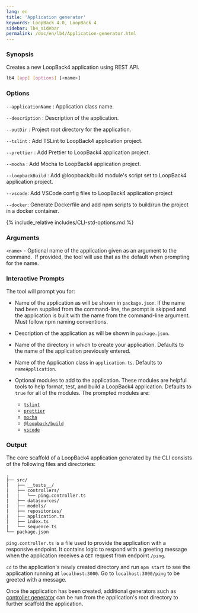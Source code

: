 ```yaml
---
lang: en
title: 'Application generator'
keywords: LoopBack 4.0, LoopBack 4
sidebar: lb4_sidebar
permalink: /doc/en/lb4/Application-generator.html
---
```


### Synopsis

Creates a new LoopBack4 application using REST API.

```sh
lb4 [app] [options] [<name>]
```

### Options

`--applicationName` : Application class name.

`--description` : Description of the application.

`--outDir` : Project root directory for the application.

`--tslint` : Add TSLint to LoopBack4 application project.

`--prettier` : Add Prettier to LoopBack4 application project.

`--mocha` : Add Mocha to LoopBack4 application project.

`--loopbackBuild` : Add @loopback/build module's script set to LoopBack4
application project.

`--vscode`: Add VSCode config files to LoopBack4 application project

`--docker`: Generate Dockerfile and add npm scripts to build/run the project in
a docker container.

{% include_relative includes/CLI-std-options.md %}

### Arguments

`<name>` - Optional name of the application given as an argument to the
command.  If provided, the tool will use that as the default when prompting for
the name.

### Interactive Prompts

The tool will prompt you for:

- Name of the application as will be shown in `package.json`. If the name had
  been supplied from the command-line, the prompt is skipped and the application
  is built with the name from the command-line argument. Must follow npm naming
  conventions.

- Description of the application as will be shown in `package.json`.

- Name of the directory in which to create your application. Defaults to the
  name of the application previously entered.

- Name of the Application class in `application.ts`. Defaults to
  <code><i>name</i>Application</code>.

- Optional modules to add to the application. These modules are helpful tools to
  help format, test, and build a LoopBack4 application. Defaults to `true` for
  all of the modules. The prompted modules are:

  - [`tslint`](https://www.npmjs.com/package/tslint)
  - [`prettier`](https://www.npmjs.com/package/prettier)
  - [`mocha`](https://www.npmjs.com/package/mocha)
  - [`@loopback/build`](https://www.npmjs.com/package/@loopback/build)
  - [`vscode`](https://code.visualstudio.com/)

### Output

The core scaffold of a LoopBack4 application generated by the CLI consists of
the following files and directories:

```text
.
├── src/
|   ├── __tests__/
|   ├── controllers/
|   |   └── ping.controller.ts
|   ├── datasources/
|   ├── models/
|   ├── repositories/
|   ├── application.ts
|   ├── index.ts
|   └── sequence.ts
└── package.json
```

`ping.controller.ts` is a file used to provide the application with a responsive
endpoint. It contains logic to respond with a greeting message when the
application receives a `GET` request from endpoint `/ping`.

`cd` to the application's newly created directory and run `npm start` to see the
application running at `localhost:3000`. Go to `localhost:3000/ping` to be
greeted with a message.

Once the application has been created, additional generators such as
[controller generator](Controller-generator.md) can be run from the
application's root directory to further scaffold the application.
